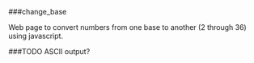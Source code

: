 ###change_base

Web page to convert numbers from one base to another (2 through 36) using javascript. 

###TODO
ASCII output?
